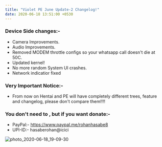 ```yaml
---
title: "Violet PE June Update-2 Changelog!"
date: 2020-06-18 13:51:00 +0530
---
```


### Device Side changes:-
* Camera Improvements.
* Audio Improvements.
* Removed MODEM throttle configs so your whatsapp call doesn't die at 50C.
* Updated kernel!
* No more random System UI crashes.
* Network indicatior fixed

### Very Important Notice:-
* From now on Hentai and PE will have completely different trees, feature and changelog, please don't compare them!!!!

### You don't need to , but if you want donate:- 
* PayPal:- https://www.paypal.me/rohanhasabe8
* UPI-ID:- hasaberohan@icici

![photo_2020-06-18_19-09-30](https://user-images.githubusercontent.com/43720061/85027243-52781180-b197-11ea-8c40-dd67b9fecf19.jpg)
